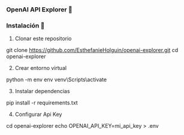 ### OpenAI API Explorer 🤖

### Instalación 🚀

1. Clonar este repositorio

git clone https://github.com/EsthefanieHolguin/openai-explorer.git
cd openai-explorer

2. Crear entorno virtual

python -m env env
venv\Scripts\activate

3. Instalar dependencias

pip install -r requirements.txt

4. Configurar Api Key

cd openai-explorer
echo OPENAI_API_KEY=mi_api_key > .env